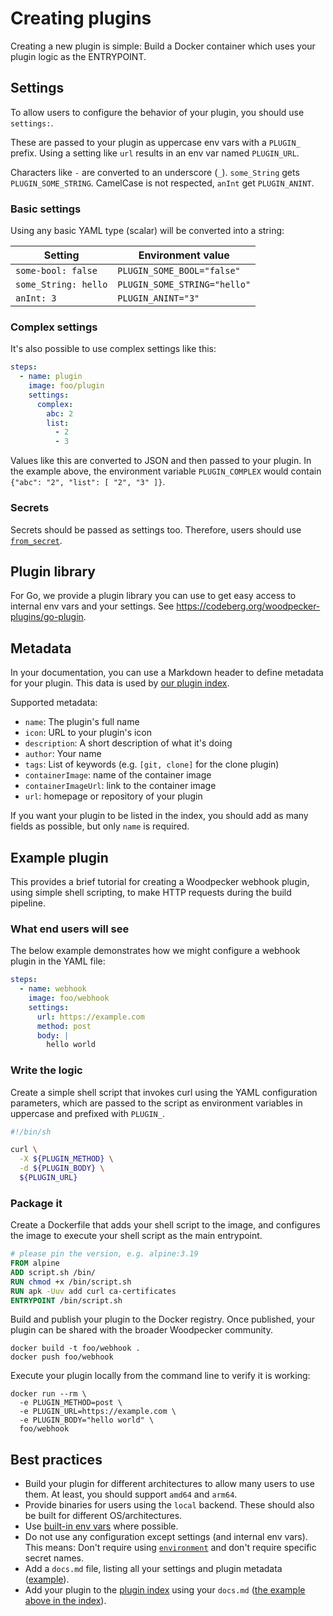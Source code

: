 # Creating plugins

Creating a new plugin is simple: Build a Docker container which uses your plugin logic as the ENTRYPOINT.

## Settings

To allow users to configure the behavior of your plugin, you should use `settings:`.

These are passed to your plugin as uppercase env vars with a `PLUGIN_` prefix.
Using a setting like `url` results in an env var named `PLUGIN_URL`.

Characters like `-` are converted to an underscore (`_`). `some_String` gets `PLUGIN_SOME_STRING`.
CamelCase is not respected, `anInt` get `PLUGIN_ANINT`. <!-- cspell:ignore ANINT -->

### Basic settings

Using any basic YAML type (scalar) will be converted into a string:

| Setting              | Environment value            |
| -------------------- | ---------------------------- |
| `some-bool: false`   | `PLUGIN_SOME_BOOL="false"`   |
| `some_String: hello` | `PLUGIN_SOME_STRING="hello"` |
| `anInt: 3`           | `PLUGIN_ANINT="3"`           |

### Complex settings

It's also possible to use complex settings like this:

```yaml
steps:
  - name: plugin
    image: foo/plugin
    settings:
      complex:
        abc: 2
        list:
          - 2
          - 3
```

Values like this are converted to JSON and then passed to your plugin. In the example above, the environment variable `PLUGIN_COMPLEX` would contain `{"abc": "2", "list": [ "2", "3" ]}`.

### Secrets

Secrets should be passed as settings too. Therefore, users should use [`from_secret`](../40-secrets.md#usage).

## Plugin library

For Go, we provide a plugin library you can use to get easy access to internal env vars and your settings. See <https://codeberg.org/woodpecker-plugins/go-plugin>.

## Metadata

In your documentation, you can use a Markdown header to define metadata for your plugin. This data is used by [our plugin index](/plugins).

Supported metadata:

- `name`: The plugin's full name
- `icon`: URL to your plugin's icon
- `description`: A short description of what it's doing
- `author`: Your name
- `tags`: List of keywords (e.g. `[git, clone]` for the clone plugin)
- `containerImage`: name of the container image
- `containerImageUrl`: link to the container image
- `url`: homepage or repository of your plugin

If you want your plugin to be listed in the index, you should add as many fields as possible, but only `name` is required.

## Example plugin

This provides a brief tutorial for creating a Woodpecker webhook plugin, using simple shell scripting, to make HTTP requests during the build pipeline.

### What end users will see

The below example demonstrates how we might configure a webhook plugin in the YAML file:

```yaml
steps:
  - name: webhook
    image: foo/webhook
    settings:
      url: https://example.com
      method: post
      body: |
        hello world
```

### Write the logic

Create a simple shell script that invokes curl using the YAML configuration parameters, which are passed to the script as environment variables in uppercase and prefixed with `PLUGIN_`.

```bash
#!/bin/sh

curl \
  -X ${PLUGIN_METHOD} \
  -d ${PLUGIN_BODY} \
  ${PLUGIN_URL}
```

### Package it

Create a Dockerfile that adds your shell script to the image, and configures the image to execute your shell script as the main entrypoint.

```dockerfile
# please pin the version, e.g. alpine:3.19
FROM alpine
ADD script.sh /bin/
RUN chmod +x /bin/script.sh
RUN apk -Uuv add curl ca-certificates
ENTRYPOINT /bin/script.sh
```

Build and publish your plugin to the Docker registry. Once published, your plugin can be shared with the broader Woodpecker community.

```shell
docker build -t foo/webhook .
docker push foo/webhook
```

Execute your plugin locally from the command line to verify it is working:

```shell
docker run --rm \
  -e PLUGIN_METHOD=post \
  -e PLUGIN_URL=https://example.com \
  -e PLUGIN_BODY="hello world" \
  foo/webhook
```

## Best practices

- Build your plugin for different architectures to allow many users to use them.
  At least, you should support `amd64` and `arm64`.
- Provide binaries for users using the `local` backend.
  These should also be built for different OS/architectures.
- Use [built-in env vars](../50-environment.md#built-in-environment-variables) where possible.
- Do not use any configuration except settings (and internal env vars). This means: Don't require using [`environment`](../50-environment.md) and don't require specific secret names.
- Add a `docs.md` file, listing all your settings and plugin metadata ([example](https://github.com/woodpecker-ci/plugin-git/blob/main/docs.md)).
- Add your plugin to the [plugin index](/plugins) using your `docs.md` ([the example above in the index](https://woodpecker-ci.org/plugins/git-clone)).
